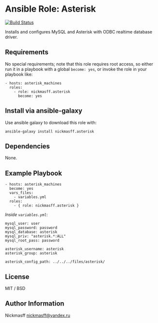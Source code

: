 # Ansible Role: Asterisk

[![Build Status](https://travis-ci.com/Nickmasff/ansible-role-asterisk.svg?branch=master)](https://travis-ci.com/Nickmasff/ansible-role-asterisk)

Installs and configures MySQL and Asterisk with ODBC realtime database driver.

Requirements
------------

No special requirements; note that this role requires root access, so either run it in a playbook with a global `become: yes`, or invoke the role in your playbook like:


    - hosts: asterisk_machines
      roles:
        - role: nickmasff.asterisk
          become: yes

Install via ansible-galaxy
--------------------------

Use ansible galaxy to download this role with:

    ansible-galaxy install nickmasff.asterisk


## Dependencies

None.

## Example Playbook

    - hosts: asterisk_machines
      become: yes
      vars_files:
        - variables.yml
      roles:
        - { role: nickmasff.asterisk }
        

*Inside `variables.yml`*:
        
    mysql_user: user
    mysql_password: password
    mysql_database: asterisk
    mysql_priv: "asterisk.*:ALL"
    mysql_root_pass: password
    
    asterisk_username: asterisk
    asterisk_group: asterisk
    
    asterisk_config_path: ../../../files/asterisk/
    
    
    

## License

MIT / BSD

## Author Information

Nickmasff
nickmasff@yandex.ru

